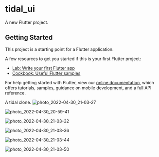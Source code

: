 # tidal_ui

A new Flutter project.

## Getting Started

This project is a starting point for a Flutter application.

A few resources to get you started if this is your first Flutter project:

- [Lab: Write your first Flutter app](https://flutter.dev/docs/get-started/codelab)
- [Cookbook: Useful Flutter samples](https://flutter.dev/docs/cookbook)

For help getting started with Flutter, view our
[online documentation](https://flutter.dev/docs), which offers tutorials,
samples, guidance on mobile development, and a full API reference.

A tidal clone.
![photo_2022-04-30_21-03-27](https://user-images.githubusercontent.com/70300837/166122633-d636a6f2-f4e9-4799-92b3-2bf81ef4615c.jpg)


![photo_2022-04-30_20-59-41](https://user-images.githubusercontent.com/70300837/166122651-f1765d06-13c0-43d9-8022-4da5161ff680.jpg)


![photo_2022-04-30_21-03-32](https://user-images.githubusercontent.com/70300837/166122661-7eb785e2-3525-415e-92da-0377d7c6cf59.jpg)


![photo_2022-04-30_21-03-36](https://user-images.githubusercontent.com/70300837/166122669-3583bb3a-7afd-48f9-a5c8-44ce2dcfd302.jpg)



![photo_2022-04-30_21-03-44](https://user-images.githubusercontent.com/70300837/166122688-1ebd5a1d-2dc9-422d-9bd9-d35cc6f085d3.jpg)



![photo_2022-04-30_21-03-50](https://user-images.githubusercontent.com/70300837/166122711-93d35f33-0646-4412-bec9-a35a1d005232.jpg)
